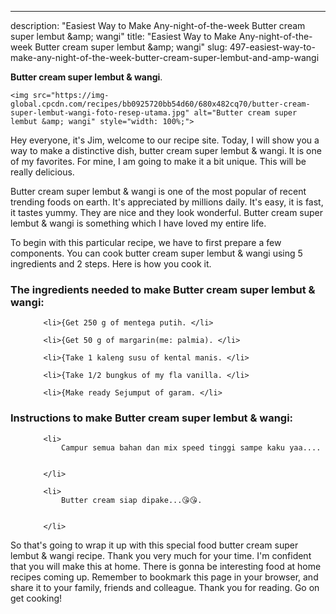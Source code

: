 ---
description: "Easiest Way to Make Any-night-of-the-week Butter cream super lembut &amp;amp; wangi"
title: "Easiest Way to Make Any-night-of-the-week Butter cream super lembut &amp;amp; wangi"
slug: 497-easiest-way-to-make-any-night-of-the-week-butter-cream-super-lembut-and-amp-wangi

<p>
	<strong>Butter cream super lembut &amp; wangi</strong>. 
	
</p>
<p>
	
	<img src="https://img-global.cpcdn.com/recipes/bb0925720bb54d60/680x482cq70/butter-cream-super-lembut-wangi-foto-resep-utama.jpg" alt="Butter cream super lembut &amp; wangi" style="width: 100%;">
	
	
</p>
<p>
	Hey everyone, it's Jim, welcome to our recipe site. Today, I will show you a way to make a distinctive dish, butter cream super lembut &amp; wangi. It is one of my favorites. For mine, I am going to make it a bit unique. This will be really delicious.
</p>
	
<p>
	Butter cream super lembut &amp; wangi is one of the most popular of recent trending foods on earth. It's appreciated by millions daily. It's easy, it is fast, it tastes yummy. They are nice and they look wonderful. Butter cream super lembut &amp; wangi is something which I have loved my entire life.
</p>
<p>
	
</p>

<p>
To begin with this particular recipe, we have to first prepare a few components. You can cook butter cream super lembut &amp; wangi using 5 ingredients and 2 steps. Here is how you cook it.
</p>

<h3>The ingredients needed to make Butter cream super lembut &amp; wangi:</h3>

<ol>
	
		<li>{Get 250 g of mentega putih. </li>
	
		<li>{Get 50 g of margarin(me: palmia). </li>
	
		<li>{Take 1 kaleng susu of kental manis. </li>
	
		<li>{Take 1/2 bungkus of my fla vanilla. </li>
	
		<li>{Make ready Sejumput of garam. </li>
	
</ol>
<p>
	
</p>

<h3>Instructions to make Butter cream super lembut &amp; wangi:</h3>

<ol>
	
		<li>
			Campur semua bahan dan mix speed tinggi sampe kaku yaa....
			
			
		</li>
	
		<li>
			Butter cream siap dipake...😘😘.
			
			
		</li>
	
</ol>

<p>
	
</p>

<p>
	So that's going to wrap it up with this special food butter cream super lembut &amp; wangi recipe. Thank you very much for your time. I'm confident that you will make this at home. There is gonna be interesting food at home recipes coming up. Remember to bookmark this page in your browser, and share it to your family, friends and colleague. Thank you for reading. Go on get cooking!
</p>
